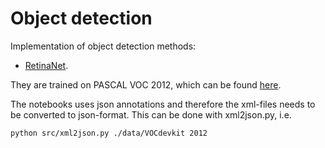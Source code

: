 # Object detection

Implementation of object detection methods:

- [RetinaNet](https://arxiv.org/abs/1708.02002).

They are trained on PASCAL VOC 2012, which can be found [here](https://pjreddie.com/projects/pascal-voc-dataset-mirror/).

The notebooks uses json annotations and therefore the xml-files needs to be converted to json-format. This can be done with xml2json.py, i.e.

```bash
python src/xml2json.py ./data/VOCdevkit 2012
```